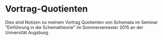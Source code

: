 # Vortrag-Quotienten
Dies sind Notizen zu meinem Vortrag Quotienten von Schemata im Seminar "Einführung in die Schematheorie" im Sommersemester 2015 an der Universität Augsburg.
